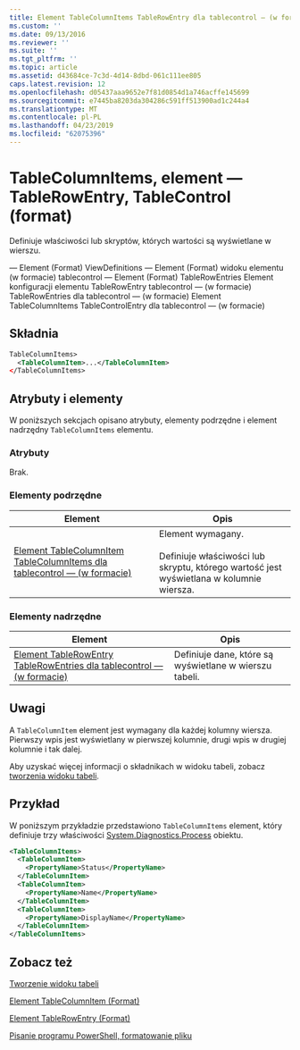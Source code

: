 ```yaml
---
title: Element TableColumnItems TableRowEntry dla tablecontrol — (w formacie) | Dokumentacja firmy Microsoft
ms.custom: ''
ms.date: 09/13/2016
ms.reviewer: ''
ms.suite: ''
ms.tgt_pltfrm: ''
ms.topic: article
ms.assetid: d43684ce-7c3d-4d14-8dbd-061c111ee805
caps.latest.revision: 12
ms.openlocfilehash: d05437aaa9652e7f81d0854d1a746acffe145699
ms.sourcegitcommit: e7445ba8203da304286c591ff513900ad1c244a4
ms.translationtype: MT
ms.contentlocale: pl-PL
ms.lasthandoff: 04/23/2019
ms.locfileid: "62075396"
---
```

# <a name="tablecolumnitems-element-for-tablerowentry-for-tablecontrol-format"></a>TableColumnItems, element — TableRowEntry, TableControl (format)

Definiuje właściwości lub skryptów, których wartości są wyświetlane w wierszu.

— Element (Format) ViewDefinitions — Element (Format) widoku elementu (w formacie) tablecontrol — Element (Format) TableRowEntries Element konfiguracji elementu TableRowEntry tablecontrol — (w formacie) TableRowEntries dla tablecontrol — (w formacie) Element TableColumnItems TableControlEntry dla tablecontrol — (w formacie)

## <a name="syntax"></a>Składnia

```xml
TableColumnItems>
  <TableColumnItem>...</TableColumnItem>
</TableColumnItems>
```

## <a name="attributes-and-elements"></a>Atrybuty i elementy

W poniższych sekcjach opisano atrybuty, elementy podrzędne i element nadrzędny `TableColumnItems` elementu.

### <a name="attributes"></a>Atrybuty

Brak.

### <a name="child-elements"></a>Elementy podrzędne

|Element|Opis|
|-------------|-----------------|
|[Element TableColumnItem TableColumnItems dla tablecontrol — (w formacie)](./tablecolumnitem-element-for-tablecolumnitems-for-tablecontrol-format.md)|Element wymagany.<br /><br /> Definiuje właściwości lub skryptu, którego wartość jest wyświetlana w kolumnie wiersza.|

### <a name="parent-elements"></a>Elementy nadrzędne

|Element|Opis|
|-------------|-----------------|
|[Element TableRowEntry TableRowEntries dla tablecontrol — (w formacie)](./tablerowentry-element-for-tablerowentries-for-tablecontrol-format.md)|Definiuje dane, które są wyświetlane w wierszu tabeli.|

## <a name="remarks"></a>Uwagi

A `TableColumnItem` element jest wymagany dla każdej kolumny wiersza. Pierwszy wpis jest wyświetlany w pierwszej kolumnie, drugi wpis w drugiej kolumnie i tak dalej.

Aby uzyskać więcej informacji o składnikach w widoku tabeli, zobacz [tworzenia widoku tabeli](./creating-a-table-view.md).

## <a name="example"></a>Przykład

W poniższym przykładzie przedstawiono `TableColumnItems` element, który definiuje trzy właściwości [System.Diagnostics.Process](/dotnet/api/System.Diagnostics.Process) obiektu.

```xml
<TableColumnItems>
  <TableColumnItem>
    <PropertyName>Status</PropertyName>
  </TableColumnItem>
  <TableColumnItem>
    <PropertyName>Name</PropertyName>
  </TableColumnItem>
  <TableColumnItem>
    <PropertyName>DisplayName</PropertyName>
  </TableColumnItem>
</TableColumnItems>

```

## <a name="see-also"></a>Zobacz też

[Tworzenie widoku tabeli](./creating-a-table-view.md)

[Element TableColumnItem (Format)](./tablecolumnitem-element-for-tablecolumnitems-for-tablecontrol-format.md)

[Element TableRowEntry (Format)](./tablerowentry-element-for-tablerowentries-for-tablecontrol-format.md)

[Pisanie programu PowerShell, formatowanie pliku](./writing-a-powershell-formatting-file.md)
